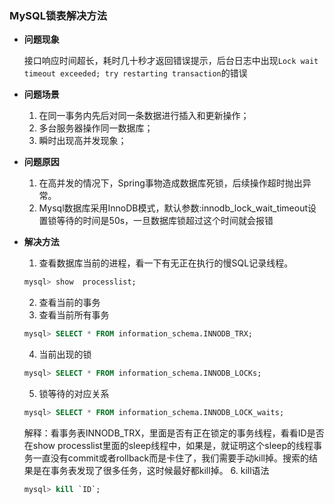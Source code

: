 ### MySQL锁表解决方法



- **问题现象**

   接口响应时间超长，耗时几十秒才返回错误提示，后台日志中出现`Lock wait timeout exceeded; try restarting transaction`的错误 

- **问题场景**
  1. 在同一事务内先后对同一条数据进行插入和更新操作；
  2. 多台服务器操作同一数据库；
  3. 瞬时出现高并发现象；
  
- **问题原因**
  1. 在高并发的情况下，Spring事物造成数据库死锁，后续操作超时抛出异常。
  2. Mysql数据库采用InnoDB模式，默认参数:innodb_lock_wait_timeout设置锁等待的时间是50s，一旦数据库锁超过这个时间就会报错 
- **解决方法**
  1. 查看数据库当前的进程，看一下有无正在执行的慢SQL记录线程。
  ```sql
  mysql> show  processlist;
  ```
  2. 查看当前的事务
  3. 查看当前所有事务
  
    ```sql
    mysql> SELECT * FROM information_schema.INNODB_TRX;
    ```
  4. 当前出现的锁
  
    ```sql
    mysql> SELECT * FROM information_schema.INNODB_LOCKs;
    ```
  5. 锁等待的对应关系
  
    ```sql
    mysql> SELECT * FROM information_schema.INNODB_LOCK_waits;
    ```
  解释：看事务表INNODB_TRX，里面是否有正在锁定的事务线程，看看ID是否在show processlist里面的sleep线程中，如果是，就证明这个sleep的线程事务一直没有commit或者rollback而是卡住了，我们需要手动kill掉。搜索的结果是在事务表发现了很多任务，这时候最好都kill掉。
  6. kill语法
  
    ```sql
    mysql> kill `ID`;
    ```

